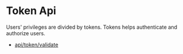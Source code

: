 # Token Api

Users' privileges are divided by tokens. Tokens helps authenticate and authorize users.

- [api/token/validate](./01_validate.md)
